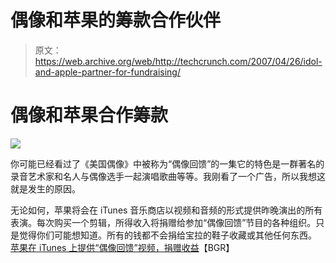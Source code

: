 # 偶像和苹果的筹款合作伙伴

> 原文：<https://web.archive.org/web/http://techcrunch.com/2007/04/26/idol-and-apple-partner-for-fundraising/>

# 偶像和苹果合作筹款

![](img/bdafa192a5645d2ddeca981a16734e30.png)

你可能已经看过了《美国偶像》中被称为“偶像回馈”的一集它的特色是一群著名的录音艺术家和名人与偶像选手一起演唱歌曲等等。我刚看了一个广告，所以我想这就是发生的原因。

无论如何，苹果将会在 iTunes 音乐商店以视频和音频的形式提供昨晚演出的所有表演。每次购买一个剪辑，所得收入将捐赠给参加“偶像回馈”节目的各种组织。只是觉得你们可能想知道。所有的钱都不会捐给宝拉的鞋子收藏或其他任何东西。
[苹果在 iTunes 上提供“偶像回馈”视频，捐赠收益](https://web.archive.org/web/20210826125231/http://www.boygeniusreport.com/2007/04/26/apple-offers-idol-gives-back-videos-on-itunes-donates-proceeds/)【BGR】